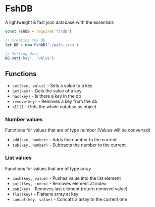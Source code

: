 # FshDB
A lightweight & fast json database with the essentials

```js
const FshDB = require('fshdb')

// Creating the db
let DB = new FshDB('./path.json')

// Setting data
DB.set('key', 'value')
```

## Functions
- `set(key, value)` - Sets a value to a key
- `get(key)` - Gets the value of a key
- `has(key)` - Is there a key in the db
- `remove(key)` - Removes a key from the db
- `all()` - Gets the whole databse as object

### Number values
Functions for values that are of type number (Values will be converted)
- `add(key, number)` - Adds the number to the current
- `sub(key, number)` - Subtracts the number to the current

### List values
Functions for values that are of type array
- `push(key, value)` - Pushes value into the list element
- `pull(key, index)` - Removes element at index
- `pop(key)` - Removes last element (return removed value)
- `flat(key)` - Flattens array at key
- `concat(key, value)` - Concats a array to the current one

